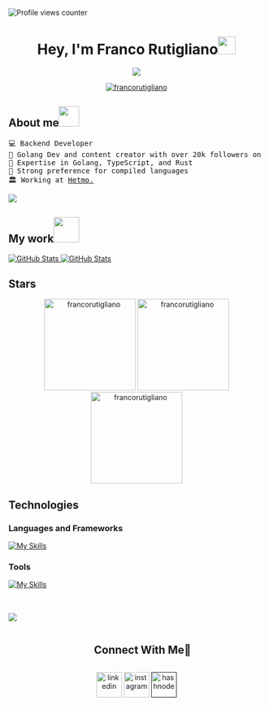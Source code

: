 
![Profile views counter](https://komarev.com/ghpvc/?username=FrancoRutigliano&&style=flat-square)

<h1 align="center">Hey, I'm Franco Rutigliano<img src="https://media.giphy.com/media/hvRJCLFzcasrR4ia7z/giphy.gif" width="35"></h1>
<p align="center">
  <a href="https://github.com/DenverCoder1/readme-typing-svg"><img src="https://readme-typing-svg.herokuapp.com?font=Time+New+Roman&color=%2336BCF7&size=25&center=true&vCenter=true&width=600&height=100&lines=Welcome+to+my+Github;Backend+Developer"></a>
</p> 


<p align="center"> <a href="https://github.com/ryo-ma/github-profile-trophy"><img src="https://github-profile-trophy.vercel.app/?username=francorutigliano&theme=tokyonight" alt="francorutigliano" /></a> </p>


<h2 align="left">About me<img height="40" src="https://emoji.gg/assets/emoji/7333-parrotdance.gif"></h2>
<pre>
💻 Backend Developer
🔭 Golang Dev and content creator with over 20k followers on Instagram
🌟 Expertise in Golang, TypeScript, and Rust
🚩 Strong preference for compiled languages
🏛️ Working at <a href="https://hetmo.com/" target="_blank">Hetmo.</a>
</pre>

<!--📝 My most recent Project: Check this out <a href="https://github.com/FrancoRutigliano/L-athelier-back/" target="_blank">PROJECT</a>-->
<!-- 🤔 Actively seeking <b>new</b> jobs opportunieties: Check out <a href="https://drive.google.com/file/d/1TgXhBdsbI3fdId2Q2OBeB6mIMFmFMNFc/view?usp=sharing" target="_blank">MY RESUME.</a>
</pre> -->


<!--horizontal divider(gradiant)-->
<img src="https://user-images.githubusercontent.com/73097560/115834477-dbab4500-a447-11eb-908a-139a6edaec5c.gif">

<h2 align="left">My work<img src = "https://github.com/7oSkaaa/7oSkaaa/blob/main/Images/OS.gif?raw=true" width=50px></h2>

<div>
  <p align="left">
	<a href="https://github.com/FrancoRutigliano/L-athelier-back">
      		<img src="https://github-readme-stats.vercel.app/api/pin/?username=francorutigliano&repo=L-athelier-back&theme=tokyonight" alt="GitHub Stats" />
  	</a>
	<a href="https://github.com/FrancoRutigliano/AT3-TelegramBot">
      		<img src="https://github-readme-stats.vercel.app/api/pin/?username=francorutigliano&repo=AT3-TelegramBot&theme=tokyonight" alt="GitHub Stats" />
  	</a>
  </p>
</div>

<h2 align="left">Stars</h2> 

<div align="center">
  <img height="180em" src="https://github-readme-stats.vercel.app/api/top-langs/?username=francorutigliano&layout=compact&theme=tokyonight" alt="francorutigliano" />
  <img height="180em" src="https://github-readme-stats.vercel.app/api?username=francorutigliano&show_icons=true&locale=en&theme=tokyonight" alt="francorutigliano" />
  <img height="180em" src="https://github-readme-streak-stats.herokuapp.com/?user=francorutigliano&theme=tokyonight" alt="francorutigliano" />
</div>


<h2 align="left">Technologies</h2> 

### Languages and Frameworks
[![My Skills](https://skillicons.dev/icons?i=go,nodejs,nestjs,rust,ts,js)](https://skillicons.dev)

### Tools
[![My Skills](https://skillicons.dev/icons?i=docker,git,graphql,mongodb,mysql,postgres,postman,redis,sequelize,aws,bash)](https://skillicons.dev)


<br>  
<br/>  


<!--horizontal divider(gradiant)-->
<img src="https://user-images.githubusercontent.com/73097560/115834477-dbab4500-a447-11eb-908a-139a6edaec5c.gif">

<div id="user-content-toc">
  <ul align="center">
    <summary><h2 style="display: inline-block">Connect With Me🤝</h2></summary>
  </ul>
</div>

<!--icons and links-->
<p align="center">
<a href="https://www.linkedin.com/in/francorutigliano/" target="blank"><img align="center" src="https://user-images.githubusercontent.com/88904952/234979284-68c11d7f-1acc-4f0c-ac78-044e1037d7b0.png" alt="linkedin" height="50" width="50" /></a>
<a href="https://www.instagram.com/francorutiglianook/" target="blank"><img align="center" src="https://user-images.githubusercontent.com/88904952/234981169-2dd1e58f-4b7e-468c-8213-034ba62156c3.png" alt="instagram" height="50" width="50" /></a>
<a href="" target="blank"><img align="center" src="https://user-images.githubusercontent.com/88904952/234982196-562aea17-5532-4550-8c08-1c7cb994a541.png" alt="hashnode" height="50" width="50" /></a>  
</p>
